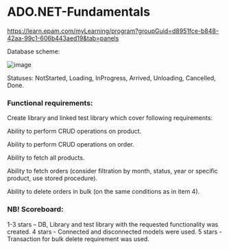 # ADO.NET-Fundamentals
 https://learn.epam.com/myLearning/program?groupGuid=d8951fce-b848-42aa-99c1-606b443aed19&tab=panels

Database scheme:

![image](https://user-images.githubusercontent.com/91322310/209474539-b8588d5f-397b-48d5-ba6b-985e8e430098.png)

Statuses: NotStarted, Loading, InProgress, Arrived, Unloading, Cancelled, Done. 

### Functional requirements: 

Create library and linked test library which cover following requirements: 

Ability to perform CRUD operations on product. 

Ability to perform CRUD operations on order. 

Ability to fetch all products. 

Ability to fetch orders (consider filtration by month, status, year or specific product, use stored procedure). 

Ability to delete orders in bulk (on the same conditions as in item 4). 

### NB! Scoreboard:

1-3 stars – DB, Library and test library with the requested functionality was created. 
4 stars - Connected and disconnected models were used. 
5 stars - Transaction for bulk delete requirement was used. 
